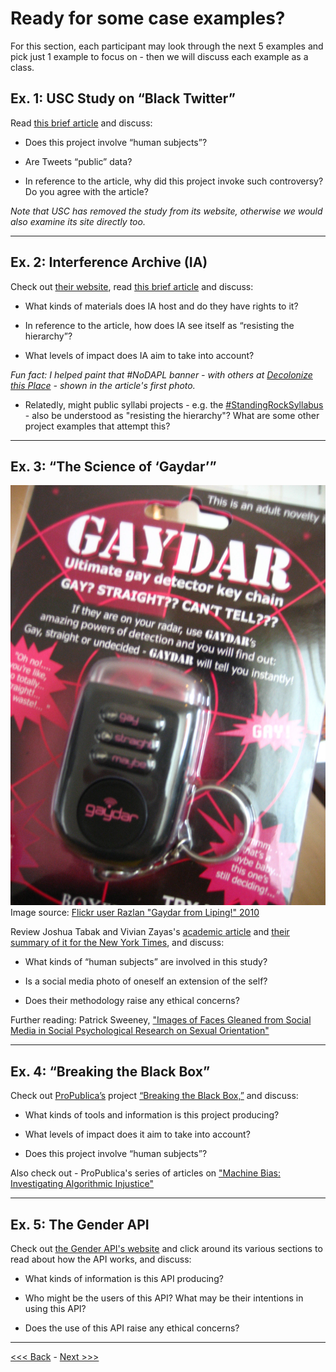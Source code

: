 # Ready for some case examples?

For this section, each participant may look through the next 5 examples and pick just 1 example to focus on - then we will discuss each example as a class.

## Ex. 1: USC Study on “Black Twitter”

Read [this brief article](https://io9.gizmodo.com/what-happens-when-scientists-study-black-twitter-1630540515) and discuss:

* Does this project involve “human subjects”?  

* Are Tweets “public” data?  

* In reference to the article, why did this project invoke such controversy? Do you agree with the article?

*Note that USC has removed the study from its website, otherwise we would also examine its site directly too.*

******

## Ex. 2: Interference Archive (IA) 

Check out [their website](http://interferencearchive.org/), read [this brief article](http://technical.ly/brooklyn/2016/11/28/interference-archive-activism-jen-hoyer/%20) and discuss:

* What kinds of materials does IA host and do they have rights to it?

* In reference to the article, how does IA see itself as “resisting the hierarchy”?

* What levels of impact does IA aim to take into account?

*Fun fact: I helped paint that #NoDAPL banner - with others at [Decolonize this Place](http://www.decolonizethisplace.org/) - shown in the article's first photo.*

* Relatedly, might public syllabi projects - e.g. the [#StandingRockSyllabus](https://nycstandswithstandingrock.wordpress.com/standingrocksyllabus/) - also be understood as "resisting the hierarchy"? What are some other project examples that attempt this?

******

## Ex. 3: “The Science of ‘Gaydar’”

![image of a novelty "gaydar ultimate gay detector keychain" toy - its packaging reads: "GAY? STRAIGHT?? CAN'T TELL??? If they are on your radar, use GAYDAR's amazing powers of detection and you will find out: Gay, straight or undecided - Gayday will tell you instantly!""](gaydar.jpeg)  
Image source: [Flickr user Razlan "Gaydar from Liping!" 2010](https://www.flickr.com/photos/razlan79/5015014046/in/photolist-bshDVi-59R91P-bshV3v-bshWEB-59R9ue-bshr5x-bshjPr-7oDa69-bshCGZ-bshJBn-bshxan-bshiLv-bshj4K-2YvuD-bshvhg-bshv2X-bshcHD-bshruM-bshwE6-sfxh4-G8nK5q-bshjp6-bshwjZ-bsi7nD-4jPXF-A6Qd-71drX3-5f874b-bshE2Z-2aEbyL-bshwT8-Cta22-jppYo-5eVh73-EwaEq-5f7QPy-5eUegC-8DafXq-2Yvup-Ct9Mq-ahEoT-nVDgqh-jpGVC-bshexR-bshd8g-59R9cP-4j42pS-24EsGD-2Yvjg-A6Qv)

Review Joshua Tabak and Vivian Zayas's [academic article](http://journals.plos.org/plosone/article?id=10.1371/journal.pone.0036671) and [their summary of it for the New York Times](http://www.nytimes.com/2012/06/03/opinion/sunday/the-science-of-gaydar.html), and discuss:

* What kinds of “human subjects” are involved in this study?

* Is a social media photo of oneself an extension of the self? 

* Does their methodology raise any ethical concerns?

Further reading: Patrick Sweeney, ["Images of Faces Gleaned from Social Media in Social Psychological Research on Sexual Orientation"](https://www.academia.edu/34001772/Images_of_Faces_Gleaned_from_Social_Media_in_Social_Psychological_Research_on_Sexual_Orientation)

******

## Ex. 4: “Breaking the Black Box” 

Check out [ProPublica’s](https://www.propublica.org/) project [“Breaking the Black Box,”](https://www.propublica.org/article/breaking-the-black-box-what-facebook-knows-about-you) and discuss:

* What kinds of tools and information is this project producing?

* What levels of impact does it aim to take into account?

* Does this project involve “human subjects”?

Also check out - ProPublica's series of articles on ["Machine Bias: Investigating Algorithmic Injustice"](https://www.propublica.org/series/machine-bias/)

******

## Ex. 5: The Gender API

Check out [the Gender API's website](https://gender-api.com/) and click around its various sections to read about how the API works, and discuss:

* What kinds of information is this API producing?

* Who might be the users of this API? What may be their intentions in using this API?

* Does the use of this API raise any ethical concerns? 

******

[<<< Back](range.md) - [Next >>>](debrief.md)